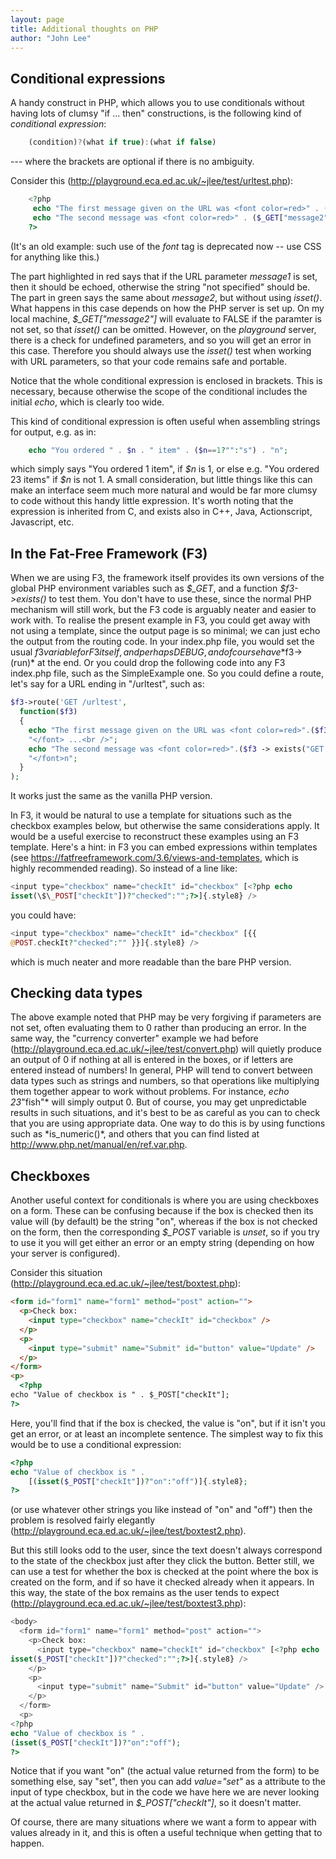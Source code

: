 ```yaml
---
layout: page
title: Additional thoughts on PHP
author: "John Lee"
---
```


## Conditional expressions

A handy construct in PHP, which allows you to use conditionals without
having lots of clumsy "if ... then" constructions, is the following
kind of *conditiona*l _expression_:
```js
    (condition)?(what if true):(what if false)
```
--- where the brackets are optional if there is no ambiguity.

Consider this
(<http://playground.eca.ed.ac.uk/~jlee/test/urltest.php>[](http://webdbdev.ucs.ed.ac.uk/ddm/1011/test/cfboxtest.cfm)):
```php
    <?php
     echo "The first message given on the URL was <font color=red>" . (isset($_GET["message1"])?$_GET["message1"]:"not specified") . "</font> ...<br />";
     echo "The second message was <font color=red>" . ($_GET["message2"]?$_GET["message2"]:"not specified") . "</font>n";
    ?>
```
(It's an old example: such use of the _font_ tag is deprecated now --
use CSS for anything like this.)

The part highlighted in red says that if the URL parameter _message1_ is
set, then it should be echoed, otherwise the string "not specified"
should be. The part in green says the same about _message2_, but
without using _isset()_. What happens in this case depends on how the
PHP server is set up. On my local machine, _\$\_GET["message2"]_
will evaluate to FALSE if the paramter is not set, so that _isset()_ can
be omitted. However, on the _playground_ server, there is a check for
undefined parameters, and so you will get an error in this case.
Therefore you should always use the _isset()_ test when working with URL
parameters, so that your code remains safe and portable.

Notice that the whole conditional expression is enclosed in brackets.
This is necessary, because otherwise the scope of the conditional
includes the initial _echo_, which is clearly too wide.

This kind of conditional expression is often useful when assembling
strings for output, e.g. as in:
```php
    echo "You ordered " . $n . " item" . ($n==1?"":"s") . "n";
```
which simply says "You ordered 1 item", if _\$n_ is 1, or else e.g.
"You ordered 23 items" if _\$n_ is not 1. A small consideration, but
little things like this can make an interface seem much more natural and
would be far more clumsy to code without this handy little expression.
It's worth noting that the expression is inherited from C, and exists
also in C++, Java, Actionscript, Javascript, etc.

## In the Fat-Free Framework (F3)

When we are using F3, the framework itself provides its own versions of
the global PHP environment variables such as _\$\_GET_, and a function
_\$f3->exists()_ to test them. You don't have to use these, since the
normal PHP mechanism will still work, but the F3 code is arguably neater
and easier to work with. To realise the present example in F3, you could
get away with not using a template, since the output page is so minimal;
we can just echo the output from the routing code. In your index.php
file, you would set the usual $f3 variable for F3 itself, and perhaps
DEBUG, and of course have *$f3->(run)\* at the end. Or you could drop
the following code into any F3 index.php file, such as the SimpleExample
one. So you could define a route, let's say for a URL ending in
"/urltest", such as:
```php
$f3->route('GET /urltest',
  function($f3)
  {
    echo "The first message given on the URL was <font color=red>".($f3->exists("GET.message1") ? $f3->get("GET.message1") : "not specified").
    "</font> ...<br />";
    echo "The second message was <font color=red>".($f3 -> exists("GET.message2") ? $f3 -> get("GET.message2") : "not specified").
    "</font>n";
  }
);
```
It works just the same as the vanilla PHP version.

In F3, it would be natural to use a template for situations such as the
checkbox examples below, but otherwise the same considerations apply. It
would be a useful exercise to reconstruct these examples using an F3
template. Here's a hint: in F3 you can embed expressions within
templates (see <https://fatfreeframework.com/3.6/views-and-templates>,
which is highly recommended reading). So instead of a line like:
```php
<input type="checkbox" name="checkIt" id="checkbox" [<?php echo
isset(\$\_POST["checkIt"])?"checked":"";?>]{.style8} />
```
you could have:

```php
<input type="checkbox" name="checkIt" id="checkbox" [{{
@POST.checkIt?"checked":"" }}]{.style8} />
```
which is much neater and more readable than the bare PHP version.

## Checking data types

The above example noted that PHP may be very forgiving if parameters are
not set, often evaluating them to 0 rather than producing an error. In
the same way, the "currency converter" example we had before
(<http://playground.eca.ed.ac.uk/~jlee/test/convert.php>) will quietly
produce an output of 0 if nothing at all is entered in the boxes, or if
letters are entered instead of numbers! In general, PHP will tend to
convert between data types such as strings and numbers, so that
operations like multiplying them together appear to work without
problems. For instance, _echo 23_"fish"* will simply output 0. But of
course, you may get unpredictable results in such situations, and it's
best to be as careful as you can to check that you are using appropriate
data. One way to do this is by using functions such as *is_numeric()\*,
and others that you can find listed at
<http://www.php.net/manual/en/ref.var.php>.

## Checkboxes

Another useful context for conditionals is where you are using
checkboxes on a form. These can be confusing because if the box is
checked then its value will (by default) be the string "on", whereas
if the box is not checked on the form, then the corresponding _\$\_POST_
variable is _unset_, so if you try to use it you will get either an
error or an empty string (depending on how your server is configured).

Consider this situation
(<http://playground.eca.ed.ac.uk/~jlee/test/boxtest.php>[](http://webdbdev.ucs.ed.ac.uk/ddm/1011/test/cfboxtest.cfm)):

```html
<form id="form1" name="form1" method="post" action="">
  <p>Check box:
    <input type="checkbox" name="checkIt" id="checkbox" />
  </p>
  <p>
    <input type="submit" name="Submit" id="button" value="Update" />
  </p>
</form>
<p>
  <?php
echo "Value of checkbox is " . $_POST["checkIt"];
?>
```
Here, you'll find that if the box is checked, the value is "on", but
if it isn't you get an error, or at least an incomplete sentence. The
simplest way to fix this would be to use a conditional expression:
```php
<?php
echo "Value of checkbox is " .
    [(isset($_POST["checkIt"])?"on":"off")]{.style8};
?>
```
(or use whatever other strings you like instead of "on" and "off")
then the problem is resolved fairly elegantly
(<http://playground.eca.ed.ac.uk/~jlee/test/boxtest2.php>[](http://webdbdev.ucs.ed.ac.uk/ddm/1011/test/cfboxtest.cfm)).

But this still looks odd to the user, since the text doesn't always
correspond to the state of the checkbox just after they click the
button. Better still, we can use a test for whether the box is checked
at the point where the box is created on the form, and if so have it
checked already when it appears. In this way, the state of the box
remains as the user tends to expect
(<http://playground.eca.ed.ac.uk/~jlee/test/boxtest3.php>):
```php
<body>
  <form id="form1" name="form1" method="post" action="">
    <p>Check box:
      <input type="checkbox" name="checkIt" id="checkbox" [<?php echo
isset($_POST["checkIt"])?"checked":"";?>]{.style8} />
    </p>
    <p>
      <input type="submit" name="Submit" id="button" value="Update" />
    </p>
  </form>
  <p>
<?php
echo "Value of checkbox is " .
(isset($_POST["checkIt"])?"on":"off");
?>
```
Notice that if you want "on" (the actual value returned from the form)
to be something else, say "set", then you can add _value="set"_ as a
attribute to the input of type checkbox, but in the code we have here we
are never looking at the actual value returned in
_\$\_POST["checkIt"]_, so it doesn't matter.

Of course, there are many situations where we want a form to appear with
values already in it, and this is often a useful technique when getting
that to happen.
